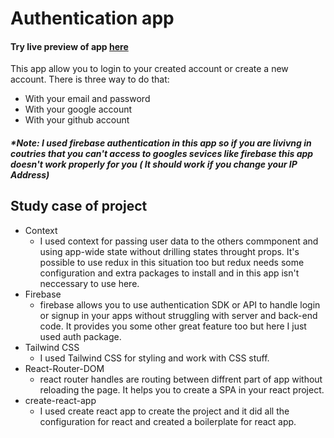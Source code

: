 # Authentication app

#### Try live preview of app [here](https://auth-app-psi.vercel.app/signin)

This app allow you to login to your created account or create a new account.
There is three way to do that:
* With your email and password
* With your google account
* With your github account

##### *Note: I used firebase authentication in this app so if you are livivng in coutries that you can't access to googles sevices like firebase this app doesn't work properly for you ( It should work if you change your IP Address)


## Study case of project
- Context
  - I used context for passing user data to the others commponent and using app-wide state without drilling states throught props. It's possible to use redux in this situation too but redux needs some configuration and extra packages to install and in this app isn't neccessary to use here.
- Firebase
  - firebase allows you to use authentication SDK or API to handle login or signup in your apps without struggling with server and back-end code. It provides you some other great feature too but here I just used auth package.
- Tailwind CSS
  - I used Tailwind CSS for styling and work with CSS stuff.
- React-Router-DOM
  - react router handles are routing between diffrent part of app without reloading the page. It helps you to create a SPA in your react project.
- create-react-app
  - I used create react app to create the project and it did all the configuration for react and created a boilerplate for react app.

